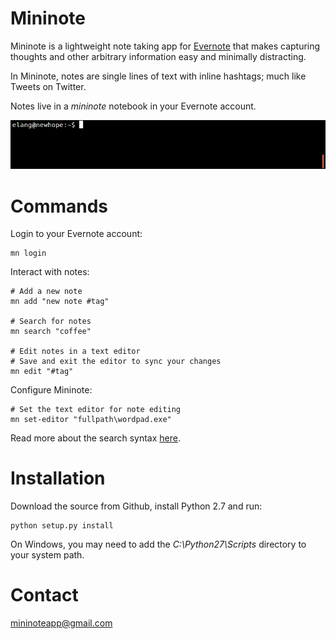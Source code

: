 Mininote
========

Mininote is a lightweight note taking app for [Evernote](http://evernote.com) that makes capturing thoughts and other arbitrary information easy and minimally distracting.

In Mininote, notes are single lines of text with inline hashtags; much like Tweets on Twitter.

Notes live in a *mininote* notebook in your Evernote account.

![mininote](/screencast.gif)

Commands
========

Login to your Evernote account:

    mn login

Interact with notes:

    # Add a new note
    mn add "new note #tag"
    
    # Search for notes
    mn search "coffee"

    # Edit notes in a text editor
    # Save and exit the editor to sync your changes
    mn edit "#tag" 

Configure Mininote:

    # Set the text editor for note editing
    mn set-editor "fullpath\wordpad.exe"

Read more about the search syntax [here](https://dev.evernote.com/doc/articles/search_grammar.php#Examples).

Installation
============

Download the source from Github, install Python 2.7 and run:

    python setup.py install

On Windows, you may need to add the *C:\Python27\Scripts* directory to your system path.

Contact
=======

mininoteapp@gmail.com
